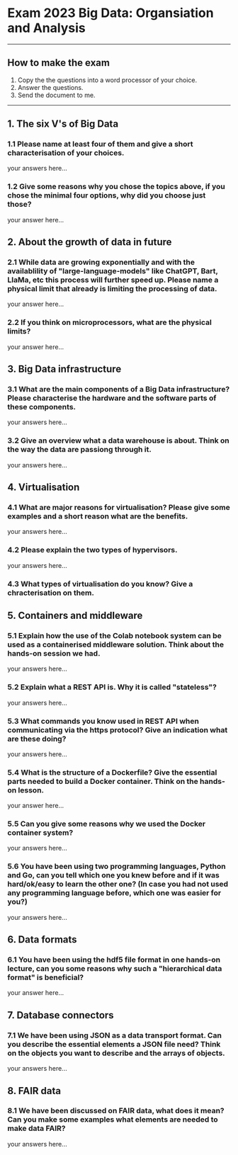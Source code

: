 # Exam 2023 Big Data: Organsiation and Analysis
---
## How to make the exam

1. Copy the the questions into a word processor of your choice. 
2. Answer the questions.
3. Send the document to me.


---
## 1. The six V's of Big Data

### 1.1 Please name at least four of them and give a short characterisation of your choices.

your answers here...

### 1.2 Give some reasons why you chose the topics above, if you chose the minimal four options, why did you choose just those?

your answer here...

## 2. About the growth of data in future

### 2.1 While data are growing exponentially and with the availablility of "large-language-models" like ChatGPT, Bart, LlaMa, etc this process will further speed up. Please name a physical limit that already is limiting the processing of data.

your answer here...

### 2.2 If you think on microprocessors, what are the physical limits? 

your answer here...

## 3. Big Data infrastructure

### 3.1 What are the main components of a Big Data infrastructure? Please characterise the hardware and the software parts of these components.

your answers here...

### 3.2 Give an overview what a data warehouse is about. Think on the way the data are passiong through it.

your answers here...

## 4. Virtualisation

### 4.1 What are major reasons for virtualisation? Please give some examples and a short reason what are the benefits.

your answers here...

### 4.2 Please explain the two types of hypervisors.

your answers here...

### 4.3 What types of virtualisation do you know? Give a chracterisation on them.

## 5. Containers and middleware

### 5.1 Explain how the use of the Colab notebook system can be used as a containerised middleware solution. Think about the hands-on session we had.

your answers here...

### 5.2 Explain what a REST API is. Why it is called "stateless"?

your answers here...

### 5.3 What commands you know used in REST API when communicating via the https protocol? Give an indication what are these doing? 

your answers here...

### 5.4 What is the structure of a Dockerfile? Give the essential parts needed to build a Docker container. Think on the hands-on lesson.

your answer here...

### 5.5 Can you give some reasons why we used the Docker container system? 

your answers here...

### 5.6 You have been using two programming languages, Python and Go, can you tell which one you knew before and if it was hard/ok/easy to learn the other one? (In case you had not used any programming language before, which one was easier for you?)

your answers here...

## 6. Data formats

### 6.1 You have been using the hdf5 file format in one hands-on lecture, can you some reasons why such a "hierarchical data format" is beneficial?

your answer here...

## 7. Database connectors

### 7.1 We have been using JSON as a data transport format. Can you describe the essential elements a JSON file need? Think on the objects you want to describe and the arrays of objects. 

your answers here...

## 8. FAIR data

### 8.1 We have been discussed on FAIR data, what does it mean? Can you make some examples what elements are needed to make data FAIR?

your answers here...


